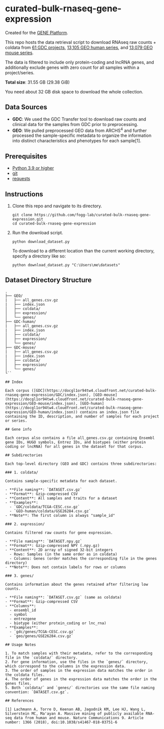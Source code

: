 # curated-bulk-rnaseq-gene-expression

Created for the [GENE Platform](https://github.com/fogg-lab/gene-platform).

This repo hosts the data retrieval script to download RNAseq raw counts + coldata from [61 GDC projects](https://docgl1or94tw4.cloudfront.net/curated-bulk-rnaseq-gene-expression/GDC/index.json), [13,105 GEO human series](https://docgl1or94tw4.cloudfront.net/curated-bulk-rnaseq-gene-expression/GEO-human/index.json), and [13,079 GEO mouse series](https://docgl1or94tw4.cloudfront.net/curated-bulk-rnaseq-gene-expression/GEO-mouse/index.json).

The data is filtered to include only protein-coding and lncRNA genes, and additionally exclude genes with zero count for all samples within a project/series.

**Total size**: 31.55 GB (29.38 GiB)

You need about 32 GB disk space to download the whole collection.

## Data Sources

- **GDC**: We used the GDC Transfer tool to download raw counts and clinical data for the samples from GDC prior to preprocessing.
- **GEO**: We pulled preprocessed GEO data from ARCHS<sup>4</sup> and further processed the sample-specific metadata to organize the information into distinct characteristics and phenotypes for each sample[1].

## Prerequisites
- [Python 3.9 or higher](https://www.python.org/downloads/)
- [git](https://git-scm.com/)
- [requests](https://pypi.org/project/requests/)

## Instructions

1. Clone this repo and navigate to its directory.
    ```
    git clone https://github.com/fogg-lab/curated-bulk-rnaseq-gene-expression.git
    cd curated-bulk-rnaseq-gene-expression
    ```

2. Run the download script.
    ```
    python download_dataset.py
    ```

    To download to a different location than the current working directory, specify a directory like so:
    ```
    python download_dataset.py "C:\Users\me\datasets"
    ```

## Dataset Directory Structure

```
.
├── GEO/
|   ├── all_genes.csv.gz
|   ├── index.json
│   ├── coldata/
│   ├── expression/
│   └── genes/
├── GDC-human/
|   ├── all_genes.csv.gz
|   ├── index.json
│   ├── coldata/
│   ├── expression/
│   └── genes/
├── GDC-mouse/
|   ├── all_genes.csv.gz
|   ├── index.json
│   ├── coldata/
│   ├── expression/
│   └── genes/
└``

## Index

Each corpus ([GDC](https://docgl1or94tw4.cloudfront.net/curated-bulk-rnaseq-gene-expression/GDC/index.json), [GEO-mouse](https://docgl1or94tw4.cloudfront.net/curated-bulk-rnaseq-gene-expression/GEO-mouse/index.json), [GEO-human](https://docgl1or94tw4.cloudfront.net/curated-bulk-rnaseq-gene-expression/GEO-human/index.json)) contains an index.json file containing the ID, description, and number of samples for each project or series.

## Gene info

Each corpus also contains a file all_genes.csv.gz containing Ensembl gene IDs, HUGO symbols, Entrez IDs, and biotypes (either protein coding or lncRNA) for all genes in the dataset for that corpus.

## Subdirectories

Each top-level directory (GEO and GDC) contains three subdirectories:

### 1. coldata/

Contains sample-specific metadata for each dataset.

- **File naming**: `DATASET.csv.gz`
- **Format**: Gzip-compressed CSV
- **Content**: All samples and traits for a dataset
- **Examples**: 
  - `GDC/coldata/TCGA-CESC.csv.gz`
  - `GEO-human/coldata/GSE26284.csv.gz`
- **Note**: The first column is always "sample_id"

### 2. expression/

Contains filtered raw counts for gene expression.

- **File naming**: `DATASET.npy.gz`
- **Format**: Gzip-compressed NPY (.npy.gz)
- **Content**: 2D array of signed 32-bit integers
  - Rows: Samples (in the same order as in coldata)
  - Columns: Genes (order matches the corresponding file in the genes directory)
- **Note**: Does not contain labels for rows or columns

### 3. genes/

Contains information about the genes retained after filtering low counts.

- **File naming**: `DATASET.csv.gz` (same as coldata)
- **Format**: Gzip-compressed CSV
- **Columns**:
  - ensembl_id
  - symbol
  - entrezgene
  - biotype (either protein_coding or lnc_rna)
- **Examples**:
  - `gdc/genes/TCGA-CESC.csv.gz`
  - `geo/genes/GSE26284.csv.gz`

## Usage Notes

1. To match samples with their metadata, refer to the corresponding file in the `coldata/` directory.
2. For gene information, use the files in the `genes/` directory, which correspond to the columns in the expression data.
3. The order of samples in the expression data matches the order in the coldata files.
4. The order of genes in the expression data matches the order in the genes files.
5. Both `coldata/` and `genes/` directories use the same file naming convention: `DATASET.csv.gz`.

## References

[1] Lachmann A, Torre D, Keenan AB, Jagodnik KM, Lee HJ, Wang L, Silverstein MC, Ma'ayan A. Massive mining of publicly available RNA-seq data from human and mouse. Nature Communications 9. Article number: 1366 (2018), doi:10.1038/s41467-018-03751-6
